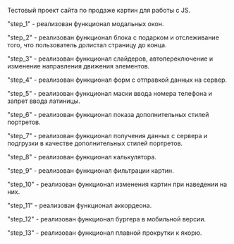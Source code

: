 Тестовый проект сайта по продаже картин для работы с JS.

"step_1" - реализован функционал модальных окон.

"step_2" - реализован функционал блока с подарком и отслеживание того, что пользователь долистал страницу до конца.

"step_3" - реализован функционал слайдеров, автопереключение и изменение направления движения элементов.

"step_4" - реализован функционал форм с отправкой данных на сервер.

"step_5" - реализован функционал маски ввода номера телефона и запрет ввода латиницы.

"step_6" - реализован функционал показа дополнительных стилей портретов.

"step_7" - реализован функционал получения данных с сервера и подгрузки в качестве дополнительных стилей портретов.

"step_8" - реализован функционал калькулятора.

"step_9" - реализован функционал фильтрации картин.

"step_10" - реализован функционал изменения картин при наведении на них.

"step_11" - реализован функционал аккордеона.

"step_12" - реализован функционал бургера в мобильной версии.

"step_13" - реализован функционал плавной прокрутки к якорю.